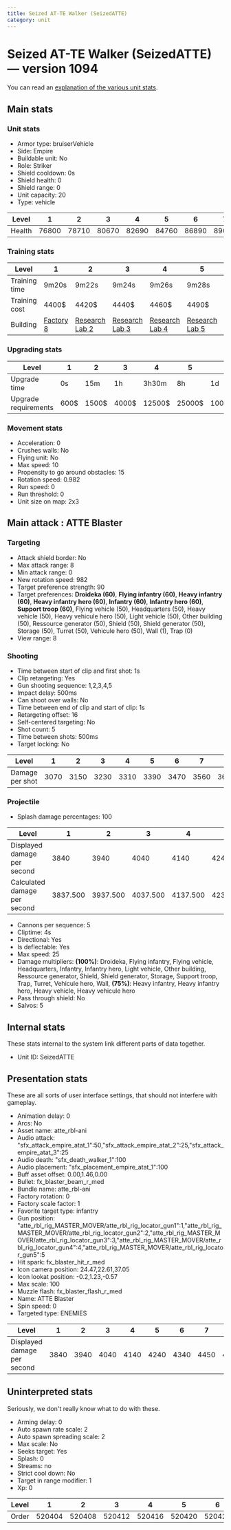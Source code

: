 ```yaml
---
title: Seized AT-TE Walker (SeizedATTE)
category: unit
---
```


# Seized AT-TE Walker (SeizedATTE) — version 1094

You can read an [explanation  of the various unit stats](unitexplained.md).

## Main stats

### Unit stats

  * Armor type: bruiserVehicle
  * Side: Empire
  * Buildable unit: No
  * Role: Striker
  * Shield cooldown: 0s
  * Shield health: 0
  * Shield range: 0
  * Unit capacity: 20
  * Type: vehicle

|Level |1    |2    |3    |4    |5    |6    |7    |8    |9    |10   |
|------|-----|-----|-----|-----|-----|-----|-----|-----|-----|-----|
|Health|76800|78710|80670|82690|84760|86890|89080|91320|93630|96000|


### Training stats

|Level        |1                              |2                                      |3                                      |4                                      |5                                      |6                                      |7                                      |8                                      |9                                      |10                                      |
|-------------|-------------------------------|---------------------------------------|---------------------------------------|---------------------------------------|---------------------------------------|---------------------------------------|---------------------------------------|---------------------------------------|---------------------------------------|----------------------------------------|
|Training time|9m20s                          |9m22s                                  |9m24s                                  |9m26s                                  |9m28s                                  |9m30s                                  |9m33s                                  |9m36s                                  |9m40s                                  |10m                                     |
|Training cost|4400$                          |4420$                                  |4440$                                  |4460$                                  |4490$                                  |4520$                                  |4550$                                  |4580$                                  |4620$                                  |5060$                                   |
|Building     |[Factory 8](empireFactory.html)|[Research Lab 2](empireOffenseLab.html)|[Research Lab 3](empireOffenseLab.html)|[Research Lab 4](empireOffenseLab.html)|[Research Lab 5](empireOffenseLab.html)|[Research Lab 6](empireOffenseLab.html)|[Research Lab 7](empireOffenseLab.html)|[Research Lab 8](empireOffenseLab.html)|[Research Lab 9](empireOffenseLab.html)|[Research Lab 10](empireOffenseLab.html)|


### Upgrading stats

|Level               |1   |2    |3    |4     |5     |6      |7      |8      |9       |10      |
|--------------------|----|-----|-----|------|------|-------|-------|-------|--------|--------|
|Upgrade time        |0s  |15m  |1h   |3h30m |8h    |1d     |2d     |3d12h  |5d      |1w1d    |
|Upgrade requirements|600$|1500$|4000$|12500$|25000$|100000$|160000$|320000$|1000000$|1750000$|


### Movement stats

  * Acceleration: 0
  * Crushes walls: No
  * Flying unit: No
  * Max speed: 10
  * Propensity to go around obstacles: 15
  * Rotation speed: 0.982
  * Run speed: 0
  * Run threshold: 0
  * Unit size on map: 2x3

## Main attack : ATTE Blaster

### Targeting

  * Attack shield border: No
  * Max attack range: 8
  * Min attack range: 0
  * New rotation speed: 982
  * Target preference strength: 90
  * Target preferences: **Droideka (60)**, **Flying infantry (60)**, **Heavy infantry (60)**, **Heavy infantry hero (60)**, **Infantry (60)**, **Infantry hero (60)**, **Support troop (60)**, Flying vehicle (50), Headquarters (50), Heavy vehicle (50), Heavy vehicule hero (50), Light vehicle (50), Other building (50), Ressource generator (50), Shield (50), Shield generator (50), Storage (50), Turret (50), Vehicule hero (50), Wall (1), Trap (0)
  * View range: 8

### Shooting

  * Time between start of clip and first shot: 1s
  * Clip retargeting: Yes
  * Gun shooting sequence: 1,2,3,4,5
  * Impact delay: 500ms
  * Can shoot over walls: No
  * Time between end of clip and start of clip: 1s
  * Retargeting offset: 16
  * Self-centered targeting: No
  * Shot count: 5
  * Time between shots: 500ms
  * Target locking: No

|Level          |1   |2   |3   |4   |5   |6   |7   |8   |9   |10  |
|---------------|----|----|----|----|----|----|----|----|----|----|
|Damage per shot|3070|3150|3230|3310|3390|3470|3560|3650|3740|3840|


### Projectile

  * Splash damage percentages: 100

|Level                       |1       |2       |3       |4       |5       |6       |7   |8       |9   |10  |
|----------------------------|--------|--------|--------|--------|--------|--------|----|--------|----|----|
|Displayed damage per second |3840    |3940    |4040    |4140    |4240    |4340    |4450|4560    |4680|4800|
|Calculated damage per second|3837.500|3937.500|4037.500|4137.500|4237.500|4337.500|4450|4562.500|4675|4800|


  * Cannons per sequence: 5
  * Cliptime: 4s
  * Directional: Yes
  * Is deflectable: Yes
  * Max speed: 25
  * Damage multipliers: **(100%)**: Droideka, Flying infantry, Flying vehicle, Headquarters, Infantry, Infantry hero, Light vehicle, Other building, Ressource generator, Shield, Shield generator, Storage, Support troop, Trap, Turret, Vehicule hero, Wall, **(75%)**: Heavy infantry, Heavy infantry hero, Heavy vehicle, Heavy vehicule hero
  * Pass through shield: No
  * Salvos: 5

## Internal stats

These stats internal to the system link different parts of data together.

  * Unit ID: SeizedATTE

## Presentation stats

These are all sorts of user interface settings, that should not interfere with gameplay.

  * Animation delay: 0
  * Arcs: No
  * Asset name: atte_rbl-ani
  * Audio attack: "sfx_attack_empire_atat_1":50,"sfx_attack_empire_atat_2":25,"sfx_attack_empire_atat_3":25
  * Audio death: "sfx_death_walker_1":100
  * Audio placement: "sfx_placement_empire_atat_1":100
  * Buff asset offset: 0.00,1.46,0.00
  * Bullet: fx_blaster_beam_r_med
  * Bundle name: atte_rbl-ani
  * Factory rotation: 0
  * Factory scale factor: 1
  * Favorite target type: infantry
  * Gun position: "atte_rbl_rig_MASTER_MOVER/atte_rbl_rig_locator_gun1":1,"atte_rbl_rig_MASTER_MOVER/atte_rbl_rig_locator_gun2":2,"atte_rbl_rig_MASTER_MOVER/atte_rbl_rig_locator_gun3":3,"atte_rbl_rig_MASTER_MOVER/atte_rbl_rig_locator_gun4":4,"atte_rbl_rig_MASTER_MOVER/atte_rbl_rig_locator_gun5":5
  * Hit spark: fx_blaster_hit_r_med
  * Icon camera position: 24.47,22.61,37.05
  * Icon lookat position: -0.2,1.23,-0.57
  * Max scale: 100
  * Muzzle flash: fx_blaster_flash_r_med
  * Name: ATTE Blaster
  * Spin speed: 0
  * Targeted type: ENEMIES

|Level                      |1   |2   |3   |4   |5   |6   |7   |8   |9   |10  |
|---------------------------|----|----|----|----|----|----|----|----|----|----|
|Displayed damage per second|3840|3940|4040|4140|4240|4340|4450|4560|4680|4800|


## Uninterpreted stats

Seriously, we don't really know what to do with these.

  * Arming delay: 0
  * Auto spawn rate scale: 2
  * Auto spawn spreading scale: 2
  * Max scale: No
  * Seeks target: Yes
  * Splash: 0
  * Streams: no
  * Strict cool down: No
  * Target in range modifier: 1
  * Xp: 0

|Level|1     |2     |3     |4     |5     |6     |7     |8     |9     |10    |
|-----|------|------|------|------|------|------|------|------|------|------|
|Order|520404|520408|520412|520416|520420|520424|520428|520432|520436|520440|


